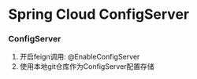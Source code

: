 # Spring Cloud ConfigServer

### ConfigServer
1. 开启feign调用: @EnableConfigServer
2. 使用本地git仓库作为ConfigServer配置存储


    